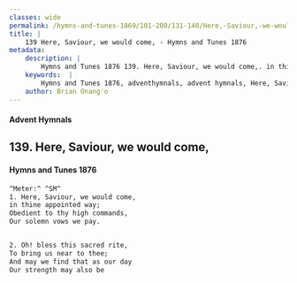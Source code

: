 ```yaml
---
classes: wide
permalink: /hymns-and-tunes-1869/101-200/131-140/Here,-Saviour,-we-would-come,/
title: |
    139 Here, Saviour, we would come, - Hymns and Tunes 1876
metadata:
    description: |
        Hymns and Tunes 1876 139. Here, Saviour, we would come,. in thine appointed way; Obedient to thy high commands, Our solemn vows we pay. 
    keywords:  |
        Hymns and Tunes 1876, adventhymnals, advent hymnals, Here, Saviour, we would come,, in thine appointed way;, 
    author: Brian Onang'o
---
```


#### Advent Hymnals
## 139. Here, Saviour, we would come,
####  Hymns and Tunes 1876

```txt
^Meter:^ ^SM^
1. Here, Saviour, we would come,
in thine appointed way;
Obedient to thy high commands,
Our solemn vows we pay.


2. Oh! bless this sacred rite,
To bring us near to thee;
And may we find that as our day
Our strength may also be
```